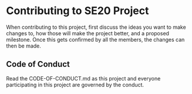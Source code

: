 # Contributing to SE20 Project
When contributing to this project, first discuss the ideas you want to make changes to, how those will make the project better, and a proposed milestone. Once this gets confirmed by all the members, the changes can then be made. 

## Code of Conduct
Read the CODE-OF-CONDUCT.md as this project and everyone participating in this project are governed by the conduct. 


